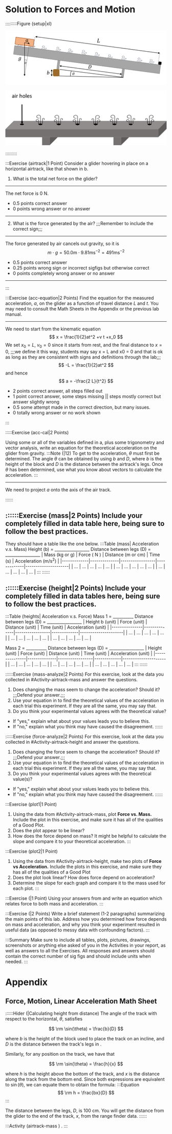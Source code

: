 # Solution to Forces and Motion



:::::::::Figure (setup|xl)

![](imgs/ForceMotion/diagram.png "(a) The overall schematic of the air track experiment")

![](imgs/ForceMotion/rail.png "(b) A cartoon demonstrating how air blows through the track")

:::::::::




:::Exercise (airtrack|1 Point)
Consider a glider hovering in place on a horizontal airtrack, like that shown in [](#Figure-setup)b. 
1. What is the total net force on the glider?
---
The net force is $0\text{ N}$.
 - 0.5 points correct answer 
 - 0 points wrong answer or no answer


---
2. What is the force generated by the air? ;;;Remember to include the correct sign;;;
---
The force generated by air cancels out gravity, so it is 
$$ 
m \cdot g= 50.0 \text{m} \cdot 9.81 \text{ms}^{-2} = 491\text{ms}^{-2}
$$
- 0.5 points correct answer
- 0.25 points wrong sign or incorrect sigfigs but otherwise correct
- 0 points completely wrong answer or no answer


---

:::


:::Exercise (acc-equation|2 Points)
Find the equation for the measured acceleration, $a$, on the glider as a function of travel distance $L$ and $t$. You may need to consult the Math Sheets in the Appendix or the previous lab manual. 

---
We need to start from the kinematic equation
$$
x = \frac{1}{2}at^2 +v t +x_0
$$
We set $x_0 = L$, $v_0 =0$ since it starts from rest, and the final distance to $x=0$, ;;;we define it this way, students may say x = L and x0 = 0 and that is ok as long as they are consistent with signs and definitions through the lab;;;
$$
-L = \frac{1}{2}at^2 
$$
and hence
$$
a = -\frac{2 L}{t^2}
$$

- 2 points correct answer, all steps filled out
- 1 point correct answer, some steps missing || steps mostly correct but answer slightly wrong
- 0.5 some attempt made in the correct direction, but many issues.
- 0 totally wrong answer or no work shown

:::



:::::Exercise (acc-cal|2 Points)

Using some or all of the variables defined in [](#Figure-setup)a, plus some trigonometry and vector analysis, write an equation for the theoretical acceleration on the glider from gravity.
:::Note (|12)
To get to the acceleration, $\theta$ must first be determined. The angle $\theta$ can be obtained by using $b$ and $D$, where $b$ is the height of
the block and $D$ is the distance between the airtrack's legs. Once $\theta$ has been determined, use what you know about vectors to calculate the acceleration.
:::

---
We need to project $a$ onto the axis of the air track. 


::::::






::::::Exercise (mass|2 Points)
Include your completely filled in data table here, being sure to follow the best practices.
---
They should have a table like the one below. 
:::Table (mass| Acceleration v.s. Mass)
 Height (b) = _________________
 Distance between legs (D) = _________________
| Mass (kg or g) | Force ( N ) | Distance (m or cm) | Time (s) | Acceleration (m/s$^2$) |
|-------------|--------------|-----------------|-------------|---------------------|
| ...         | ...          | ...             | ...         | ...                 |
| ...         | ...          | ...             | ...         | ...                 |
| ...         | ...          | ...             | ...         | ...                 |
:::
::::::


::::::Exercise (height|2 Points)
 Include your completely filled in data tables here, being sure to follow the best practices.
 ---

:::Table (heights| Acceleration v.s. Force)
Mass 1 = __________
Distance between legs (D) = _________________
| Height b (unit) | Force (unit) | Distance (unit) | Time (unit) | Acceleration (unit) |
|---------------|--------------|-----------------|-------------|---------------------|
| ...         | ...          | ...             | ...         | ...                 |
| ...         | ...          | ...             | ...         | ...                 |
| ...         | ...          | ...             | ...         | ...                 |

Mass 2 = __________
Distance between legs (D) = _________________
| Height (unit) | Force (unit) | Distance (unit) | Time (unit) | Acceleration (unit) |
|---------------|--------------|-----------------|-------------|---------------------|
| ...         | ...          | ...             | ...         | ...                 |
| ...         | ...          | ...             | ...         | ...                 |
| ...         | ...          | ...             | ...         | ...                 |
:::
::::::






::::::Exercise (mass-analyze|2 Points)
For this exercise, look at the data you collected in #Activity-airtrack-mass and answer the questions.
1. Does changing the mass seem to change the acceleration? Should it? ;;;Defend your answer.;;;
2. Use your equation in [](#Exercise-acc-cal) to find the theoretical values of the acceleration in each trial this experiment. If they are all the same, you may say that.
3. Do you think your experimental values agrees with the theoretical value?
  - If "yes," explain what about your values leads you to believe this.
  - If "no," explain what you think may have caused the disagreement.
::::::


::::::Exercise (force-analyze|2 Points)
For this exercise, look at the data you collected in #Activity-airtrack-height and answer the questions.
1. Does changing the force seem to change the acceleration? Should it? ;;;Defend your answer.;;;
2. Use your equation in [](#Exercise-acc-cal) to find the theoretical values of the acceleration in each trial this experiment. If they are all the same, you may say that.
3. Do you think your experimental values agrees with the theoretical value(s)?
  - If "yes," explain what about your values leads you to believe this.
  - If "no," explain what you think may have caused the disagreement.
::::::


:::Exercise (plot1|1 Point)
1. Using the data from #Activity-airtrack-mass, plot **Force vs. Mass.** Include the plot in this exercise, and make sure it has all of the qualities of a Good Plot.
2. Does the plot appear to be linear? 
3. How does the force depend on mass? It might be helpful to calculate the slope and compare it to your theoretical acceleration.
:::


:::Exercise (plot2|1 Point)
1. Using the data from #Activity-airtrack-height, make two plots  of **Force vs Acceleration.** Include the plots in this exercise, and make sure they has all of the qualities of a Good Plot
2. Does the plot look linear? How does force depend on acceleration? 
3. Determine the slope for each graph and compare it to the mass used for each plot.
:::


:::Exercise (|1 Point)
Using your answers from [](#Exercise-plot1) and  [](#Exercise-plot2) write an equation which relates force to both
mass and acceleration.
:::


:::Exercise (|2 Points)
Write a brief statement (1-2 paragraphs) summarizing the main points of this lab. Address how you determined how force depends on mass and acceleration, and why you think your experiment resulted in useful data (as opposed to messy data with confounding factors).
:::

:::Summary
Make sure to include all tables, plots, pictures, drawings, screenshots or anything else asked of you in the Activities in your report, as well as answers to all the Exercises.
All responses and answers should contain the correct number of sig figs and should include units when needed.
:::


# Appendix 
## Force, Motion, Linear Acceleration Math Sheet



::::::Hider (|Calculating height from distance)
The angle of the track with respect to the horizontal, $\theta$, satisfies

$$
\rm \sin(\theta) = \frac{b}{D}
$$

where $b$ is the height of the block used to place the track on an incline, and $D$ is the distance between the track's legs in [](#Figure-setup). 

Similarly, for any position on the track, we have that

$$
\rm \sin(\theta) = \frac{h}{x} 
$$

where $h$ is the height above the bottom of the track, and $x$ is the distance along the track from the bottom end. Since both expressions are equivalent to $\sin(\theta)$, we can equate them to obtain the formula:
:::Equation
$$
\rm h = \frac{bx}{D}
$$
:::

The distance between the legs, $D$, is $100$ cm. You will get the distance from the glider to the end of the track, $x$, from the range finder data.
::::::


:::Activity (airtrack-mass
)
.
:::
